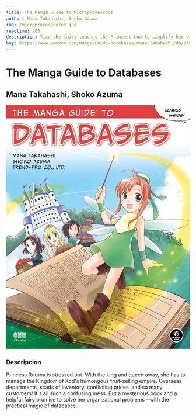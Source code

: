 ```yaml
---
title: The Manga Guide to Microprocessors
author: Mana Takahashi, Shoko Azuma
img: /microprocesadores.jpg
readtime: 200
description: Tico the fairy teaches the Princess how to simplify her data management. 
buy: https://www.amazon.com/Manga-Guide-Databases-Mana-Takahashi/dp/1593271905
---
```

# The Manga Guide to Databases
## Mana Takahashi, Shoko Azuma
![LibroDatabase](../../../public/base-de-datos.jpg)

### Descripcion
Princess Ruruna is stressed out. With the king and queen away, she has to manage the Kingdom of Kod's humongous fruit-selling empire. Overseas departments, scads of inventory, conflicting prices, and so many customers! It's all such a confusing mess. But a mysterious book and a helpful fairy promise to solve her organizational problems—with the practical magic of databases.
